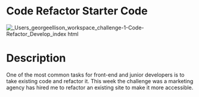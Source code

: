 # Code Refactor Starter Code
![_Users_georgeellison_workspace_challenge-1-Code-Refactor_Develop_index html](https://user-images.githubusercontent.com/86498616/129503508-dab8807b-ec85-492d-83e4-b675ecdf16a0.png)

# Description
One of the most common tasks for front-end and junior developers is to take existing code and refactor it. This week the challenge was a marketing agency has hired me to refactor an existing site to make it more accessible.


